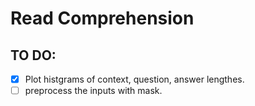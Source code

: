 # Read Comprehension

## TO DO:

- [x] Plot histgrams of context, question, answer lengthes.
- [ ] preprocess the inputs with mask.
